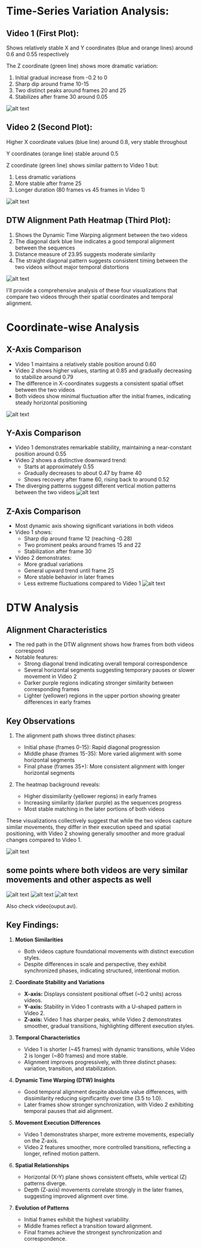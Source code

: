 # Time-Series Variation Analysis:

## Video 1 (First Plot):


Shows relatively stable X and Y coordinates (blue and orange lines) around 0.6 and 0.55 respectively



The Z coordinate (green line) shows more dramatic variation:

1. Initial gradual increase from -0.2 to 0
2. Sharp dip around frame 10-15
3. Two distinct peaks around frames 20 and 25
4. Stabilizes after frame 30 around 0.05

![alt text](image-1.png)


## Video 2 (Second Plot):


Higher X coordinate values (blue line) around 0.8, very stable throughout

Y coordinates (orange line) stable around 0.5

Z coordinate (green line) shows similar pattern to Video 1 but:

1. Less dramatic variations
2. More stable after frame 25
3. Longer duration (80 frames vs 45 frames in Video 1)

![alt text](image-2.png)


## DTW Alignment Path Heatmap (Third Plot):


1. Shows the Dynamic Time Warping alignment between the two videos
2. The diagonal dark blue line indicates a good temporal alignment between the sequences
3. Distance measure of 23.95 suggests moderate similarity
4. The straight diagonal pattern suggests consistent timing between the two videos without major temporal distortions


![alt text](image.png)
















I'll provide a comprehensive analysis of these four visualizations that compare two videos through their spatial coordinates and temporal alignment.

# Coordinate-wise Analysis

## X-Axis Comparison
- Video 1 maintains a relatively stable position around 0.60
- Video 2 shows higher values, starting at 0.85 and gradually decreasing to stabilize around 0.79
- The difference in X-coordinates suggests a consistent spatial offset between the two videos
- Both videos show minimal fluctuation after the initial frames, indicating steady horizontal positioning

![alt text](image-3.png)

## Y-Axis Comparison
- Video 1 demonstrates remarkable stability, maintaining a near-constant position around 0.55
- Video 2 shows a distinctive downward trend:
  - Starts at approximately 0.55
  - Gradually decreases to about 0.47 by frame 40
  - Shows recovery after frame 60, rising back to around 0.52
- The diverging patterns suggest different vertical motion patterns between the two videos
![alt text](image-4.png)

## Z-Axis Comparison
- Most dynamic axis showing significant variations in both videos
- Video 1 shows:
  - Sharp dip around frame 12 (reaching -0.28)
  - Two prominent peaks around frames 15 and 22
  - Stabilization after frame 30
- Video 2 demonstrates:
  - More gradual variations
  - General upward trend until frame 25
  - More stable behavior in later frames
  - Less extreme fluctuations compared to Video 1
![alt text](image-5.png)


# DTW Analysis

## Alignment Characteristics
- The red path in the DTW alignment shows how frames from both videos correspond
- Notable features:
  - Strong diagonal trend indicating overall temporal correspondence
  - Several horizontal segments suggesting temporary pauses or slower movement in Video 2
  - Darker purple regions indicating stronger similarity between corresponding frames
  - Lighter (yellower) regions in the upper portion showing greater differences in early frames

## Key Observations
1. The alignment path shows three distinct phases:
   - Initial phase (frames 0-15): Rapid diagonal progression
   - Middle phase (frames 15-35): More varied alignment with some horizontal segments
   - Final phase (frames 35+): More consistent alignment with longer horizontal segments

2. The heatmap background reveals:
   - Higher dissimilarity (yellower regions) in early frames
   - Increasing similarity (darker purple) as the sequences progress
   - Most stable matching in the later portions of both videos

These visualizations collectively suggest that while the two videos capture similar movements, they differ in their execution speed and spatial positioning, with Video 2 showing generally smoother and more gradual changes compared to Video 1.

![alt text](image-6.png)



## some points where both videos are very similar movements and other aspects as well

![alt text](../debug_frame_0.png) ![alt text](../debug_frame_100.png) ![alt text](../debug_frame_200.png)



Also check video(ouput.avi).


## Key Findings:


1. **Motion Similarities**  
   - Both videos capture foundational movements with distinct execution styles.  
   - Despite differences in scale and perspective, they exhibit synchronized phases, indicating structured, intentional motion.

2. **Coordinate Stability and Variations**  
   - **X-axis:** Displays consistent positional offset (~0.2 units) across videos.  
   - **Y-axis:** Stability in Video 1 contrasts with a U-shaped pattern in Video 2.  
   - **Z-axis:** Video 1 has sharper peaks, while Video 2 demonstrates smoother, gradual transitions, highlighting different execution styles.

3. **Temporal Characteristics**  
   - Video 1 is shorter (~45 frames) with dynamic transitions, while Video 2 is longer (~80 frames) and more stable.  
   - Alignment improves progressively, with three distinct phases: variation, transition, and stabilization.

4. **Dynamic Time Warping (DTW) Insights**  
   - Good temporal alignment despite absolute value differences, with dissimilarity reducing significantly over time (3.5 to 1.0).  
   - Later frames show stronger synchronization, with Video 2 exhibiting temporal pauses that aid alignment.

5. **Movement Execution Differences**  
   - Video 1 demonstrates sharper, more extreme movements, especially on the Z-axis.  
   - Video 2 features smoother, more controlled transitions, reflecting a longer, refined motion pattern.

6. **Spatial Relationships**  
   - Horizontal (X-Y) plane shows consistent offsets, while vertical (Z) patterns diverge.  
   - Depth (Z-axis) movements correlate strongly in the later frames, suggesting improved alignment over time.

7. **Evolution of Patterns**  
   - Initial frames exhibit the highest variability.  
   - Middle frames reflect a transition toward alignment.  
   - Final frames achieve the strongest synchronization and correspondence.


